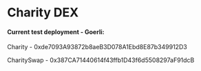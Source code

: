 # Charity DEX

#### Current test deployment - Goerli:

Charity - 0xde7093A93872b8aeB3D078A1Ebd8E87b349912D3

CharitySwap - 0x387CA71440614f43ffb1D43f6d5508297aF91dcB
